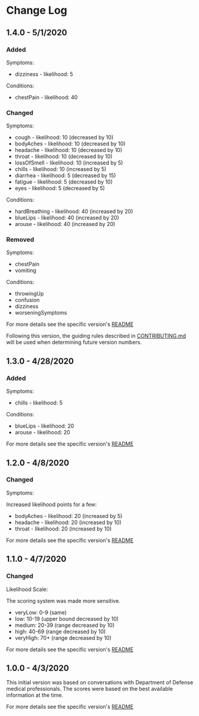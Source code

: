 # Change Log

<!--
Please use the following format for version changes
## [VERSION] - DATE

### Added

### Changed

### Removed

### Fixed

For more details see the specific version's [README](https://github.com/deptofdefense/mystatus-calculator/blob/master/src/{{VERSION}}/README.md)

-->

## 1.4.0 - 5/1/2020

### Added

Symptoms:

- dizziness - likelihood: 5

Conditions:

- chestPain - likelihood: 40

### Changed

Symptoms:

- cough - likelihood: 10 (decreased by 10)
- bodyAches - likelihood: 10 (decreased by 10)
- headache - likelihood: 10 (decreased by 10)
- throat - likelihood: 10 (decreased by 10)
- lossOfSmell - likelihood: 10 (increased by 5)
- chills - likelihood: 10 (increased by 5)
- diarrhea - likelihood: 5 (decreased by 15)
- fatigue - likelihood: 5 (decreased by 10)
- eyes - likelihood: 5 (decreased by 5)

Conditions:

- hardBreathing - likelihood: 40 (increased by 20)
- blueLips - likelihood: 40 (increased by 20)
- arouse - likelihood: 40 (increased by 20)

### Removed

Symptoms:

- chestPain
- vomiting

Conditions:

- throwingUp
- confusion
- dizziness
- worseningSymptoms

For more details see the specific version's [README](https://github.com/deptofdefense/mystatus-calculator/blob/master/src/v1.4.0/README.md)

Following this version, the guiding rules described in [CONTRIBUTING.md](https://github.com/deptofdefense/mystatus-calculator/blob/master/CONTRIBUTING.md) will be used when determining future version numbers.

## 1.3.0 - 4/28/2020

### Added

Symptoms:

- chills - likelihood: 5

Conditions:

- blueLips - likelihood: 20
- arouse - likelihood: 20

For more details see the specific version's [README](https://github.com/deptofdefense/mystatus-calculator/blob/master/src/v1.3.0/README.md)

## 1.2.0 - 4/8/2020

### Changed

Symptoms:

Increased likelihood points for a few:

- bodyAches - likelihood: 20 (increased by 5)
- headache - likelihood: 20 (increased by 10)
- throat - likelihood: 20 (increased by 10)

For more details see the specific version's [README](https://github.com/deptofdefense/mystatus-calculator/blob/master/src/v1.2.0/README.md)

## 1.1.0 - 4/7/2020

### Changed

Likelihood Scale:

The scoring system was made more sensitive.

- veryLow: 0-9 (same)
- low: 10-19 (upper bound decreased by 10)
- medium: 20-39 (range decreased by 10)
- high: 40-69 (range decreased by 10)
- veryHigh: 70+ (range decreased by 10)

For more details see the specific version's [README](https://github.com/deptofdefense/mystatus-calculator/blob/master/src/v1.1.0/README.md)

## 1.0.0 - 4/3/2020

This initial version was based on conversations with Department of Defense medical professionals. The scores were based on the best available information at the time.

For more details see the specific version's [README](https://github.com/deptofdefense/mystatus-calculator/blob/master/src/v1.0.0/README.md)
